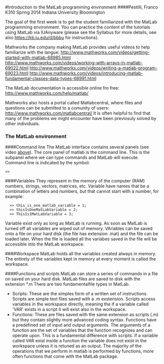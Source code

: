 #Introduction to the MatLab programming environment
####Pestilli, Franco K310 Spring 2014 Indiana University Bloomington

The goal of the first week is to get the student familiarized with the MatLab programming environment. You can practice the content of the tutorials using MatLab via IUAnyware (please see the Syllabus for more details, see also https://kb.iu.edu/d/bbbu for instructions).

Mathworks the company making MatLab provides useful videos to help familiarize with the langue:
http://www.mathworks.com/videos/getting-started-with-matlab-68985.html 
http://www.mathworks.com/videos/working-with-arrays-in-matlab-69022.html 
http://www.mathworks.com/videos/writing-a-matlab-program-69023.html 
http://www.mathworks.com/videos/introducing-matlab-fundamental-classes-data-types-68991.html 

The MatLab documentation is accessible online fro free: http://www.mathworks.com/help/matlab/

Mathworks also hosts a portal called Matlabcentral, where files and questions can be submitted to a comunity of users: http://www.mathworks.com/matlabcentral/
It is often helpful to find that many of the problems we might encounter have been previosuly solved by other individuals.

### The MatLab environment 
####Command line 
The MatLab interface contains several panels (see video [above](http://www.mathworks.com/videos/getting-started-with-matlab-68985.html)). The core panel of matlab is the command line. This is the subpanel where we can type commands and MatLab will execute. Command line is indicated by the symbol:
```
>>
```
####Variables 
They represent in the memory of the computer (RAM) numbers, strings, vectors, matrices, etc. Variable have names that be a combination of letters and numbers, but that cannot start with a number, for example:
```
  >> this_is_one_matlab_variable = 1; 
  >> thisIsOneMatLabVariable = 2;
  >> ThisIs1MatLabVariable = 3;
```
  
Variable exist only as long as MatLab is running. As soon as MatLab is turned off all variables are wiped out of memory. VAriables can be saved onto a file on your hard disk (the file has extension .mat) and the file can be loaded later. When the file is loaded all the variabes saved in the file will be accessible into the MatLab workspace. 

####Workspace 
MatLab holds all the variables created always in memory. The entirety of the variables kept in memory at every moment is called the workspace. 

####Functions and scripts 
MatLab can store a series of commands in a file on saved on your hard disk. MatLab files are saved to disk with the extension *.m There are two fundamentalfile types in MatLab.

- Scripts: These are the simples form of a written set of instructions. Scripts are simple text files saved with a .m exstension. Scripts access variables in the workspace directly, meaning the if a variable called 'VAR' exists in a script it will exist also in the workspace.
- Functions: These are files saved with the same extension as scripts (.m) but they contain slightly more advanced coding syntax. Functions have a predefined set of input and output arguments. The arguments of a function are the set of variables that the function recognizes and can operate upon. This is a fundamental difference with scripts. If a variable called VAR exist inside a function the variable does not exist in the workspace unless it is retuned as an output. The majority of the operations that we perform in matlab is performed by functions, more often functions that come with the MatLab package.
 
